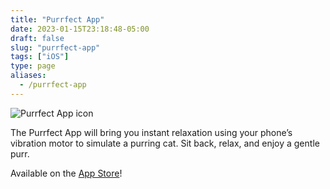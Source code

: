 ```yaml
---
title: "Purrfect App"
date: 2023-01-15T23:18:48-05:00
draft: false
slug: "purrfect-app"
tags: ["iOS"]
type: page
aliases:
  - /purrfect-app
---
```


![Purrfect App icon](/images/purrfect-app-icon.png)

The Purrfect App will bring you instant relaxation using your phone’s vibration motor to simulate a purring cat. Sit back, relax, and enjoy a gentle purr.

Available on the [App Store](https://apps.apple.com/us/app/purrfect-app/id6444394341)!
